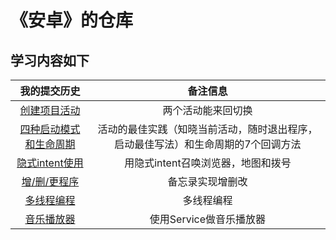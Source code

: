 # 《安卓》的仓库

<h2>学习内容如下</h2>

| 我的提交历史                 | 备注信息 |
|:---:                        | :---:   |
| [创建项目活动](实验一/README.md)    | 两个活动能来回切换 |
| [四种启动模式和生命周期](实验二/README.md)    | 活动的最佳实践（知晓当前活动，随时退出程序，启动最佳写法）和生命周期的7个回调方法 |
| [隐式intent使用](实验三/README.md)    | 用隐式intent召唤浏览器，地图和拨号 |
| [增/删/更程序](实验四/README.md)    | 备忘录实现增删改 |
| [多线程编程](实验五/README.md)	|多线程编程|
| [音乐播放器](实验六/README.md)	|使用Service做音乐播放器|
